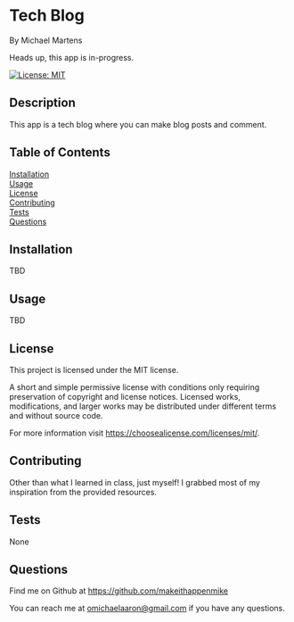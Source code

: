 # Tech Blog
<p />By Michael Martens

Heads up, this app is in-progress.

[![License: MIT](https://img.shields.io/badge/License-MIT-yellow.svg)](https://opensource.org/licenses/MIT)

## Description
This app is a tech blog where you can make blog posts and comment.

## Table of Contents
[Installation](#installation)<br />[Usage](#usage)<br />[License](#license)<br />[Contributing](#contributing)<br />[Tests](#tests)<br />[Questions](#questions)

## Installation
TBD

## Usage
TBD

## License
This project is licensed under the MIT license.

A short and simple permissive license with conditions only requiring preservation of copyright and license notices. Licensed works, modifications, and larger works may be distributed under different terms and without source code.<p />For more information visit https://choosealicense.com/licenses/mit/.

## Contributing
Other than what I learned in class, just myself! I grabbed most of my inspiration from the provided resources.

## Tests
None

## Questions
Find me on Github at https://github.com/makeithappenmike<p/>You can reach me at omichaelaaron@gmail.com if you have any questions.
